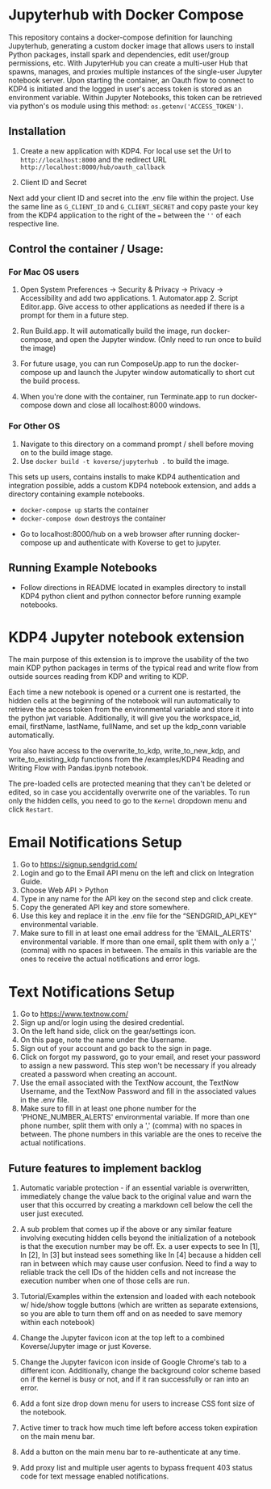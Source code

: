 # Jupyterhub with Docker Compose

This repository contains a docker-compose definition for launching Jupyterhub, generating a custom docker image that allows users to install Python packages, install spark and dependencies, edit user/group permissions, etc. With JupyterHub you can create a multi-user Hub that spawns, manages, and proxies multiple instances of the single-user Jupyter notebook server. Upon starting the container, an Oauth flow to connect to KDP4 is initiated and the logged in user's access token is stored as an environment variable. Within Jupyter Notebooks, this token can be retrieved via python's os module using this method: ```os.getenv('ACCESS_TOKEN')```.

## Installation

1. Create a new application with KDP4.
For local use set the Url to `http://localhost:8000` and the redirect URL `http://localhost:8000/hub/oauth_callback`

2. Client ID and Secret

Next add your client ID and secret into the .env file within the project. Use the same line as `G_CLIENT_ID` and `G_CLIENT_SECRET` and copy paste your key from the KDP4 application to the right of the `=` between the `''` of each respective line.

## Control the container / Usage:

### For Mac OS users

1. Open System Preferences -> Security & Privacy -> Privacy -> Accessibility and add two applications. 1. Automator.app 2. Script Editor.app. Give access to other applications as needed if there is a prompt for them in a future step.

2. Run Build.app. It will automatically build the image, run docker-compose, and open the Jupyter window. (Only need to run once to build the image)

3. For future usage, you can run ComposeUp.app to run the docker-compose up and launch the Jupyter window automatically to short cut the build process.

4. When you're done with the container, run Terminate.app to run docker-compose down and close all localhost:8000 windows.

### For Other OS

1. Navigate to this directory on a command prompt / shell before moving on to the build image stage.
2. Use ```docker build -t koverse/jupyterhub .``` to build the image.

This sets up users, contains installs to make KDP4 authentication and integration possible, adds a custom KDP4 notebook extension, and adds a directory containing example notebooks.

* ```docker-compose up``` starts the container
* ```docker-compose down``` destroys the container

- Go to localhost:8000/hub on a web browser after running docker-compose up and authenticate with Koverse to get to jupyter.

## Running Example Notebooks

* Follow directions in README located in examples directory to install KDP4 python client and python connector before running example notebooks.

# KDP4 Jupyter notebook extension

The main purpose of this extension is to improve the usability of the two main KDP python packages in terms of the typical read and write flow from outside sources reading from KDP and writing to KDP.

Each time a new notebook is opened or a current one is restarted, the hidden cells at the beginning of the notebook will run automatically to retrieve the access token from the environmental variable and store it into the python jwt variable. Additionally, it will give you the workspace_id, email, firstName, lastName, fullName, and set up the kdp_conn variable automatically.

You also have access to the overwrite_to_kdp, write_to_new_kdp, and write_to_existing_kdp functions from the /examples/KDP4 Reading and Writing Flow with Pandas.ipynb notebook.

The pre-loaded cells are protected meaning that they can't be deleted or edited, so in case you accidentally overwrite one of the variables. To run only the hidden cells, you need to go to the `Kernel` dropdown menu and click `Restart`.

# Email Notifications Setup

1. Go to https://signup.sendgrid.com/
2. Login and go to the Email API menu on the left and click on Integration Guide.
3. Choose Web API > Python
4. Type in any name for the API key on the second step and click create.
5. Copy the generated API key and store somewhere.
6. Use this key and replace it in the .env file for the “SENDGRID_API_KEY” environmental variable.
7. Make sure to fill in at least one email address for the 'EMAIL_ALERTS' environmental variable. If more than one email, split them with only a ',' (comma) with no spaces in between. The emails in this variable are the ones to receive the actual notifications and error logs.

# Text Notifications Setup

1. Go to https://www.textnow.com/
2. Sign up and/or login using the desired credential.
3. On the left hand side, click on the gear/settings icon.
4. On this page, note the name under the Username.
5. Sign out of your account and go back to the sign in page.
6. Click on forgot my password, go to your email, and reset your password to assign a new password. This step won't be necessary if you already created a password when creating an account.
7. Use the email associated with the TextNow account, the TextNow Username, and the TextNow Password and fill in
the associated values in the .env file.
8. Make sure to fill in at least one phone number for the 'PHONE_NUMBER_ALERTS' environmental variable. If more than one phone number, split them with only a ',' (comma) with no spaces in between. The phone numbers in this variable are the ones to receive the actual notifications.


## Future features to implement backlog

1. Automatic variable protection - if an essential variable is overwritten, immediately change the value back to the original value and warn the user that this occurred by creating a markdown cell below the cell the user just executed.

2. A sub problem that comes up if the above or any similar feature involving executing hidden cells beyond the initialization of a notebook is that the execution number may be off. Ex. a user expects to see In [1], In [2], In [3] but instead sees something like In [4] because a hidden cell ran in between which may cause user confusion. Need to find a way to reliable track the cell IDs of the hidden cells and not increase the execution number when one of those cells are run.

3. Tutorial/Examples within the extension and loaded with each notebook w/ hide/show toggle buttons (which are written as separate extensions, so you are able to turn them off and on as needed to save memory within each notebook)

4. Change the Jupyter favicon icon at the top left to a combined Koverse/Jupyter image or just Koverse.

5. Change the Jupyter favicon icon inside of Google Chrome's tab to a different icon. Additionally, change the background color scheme based on if the kernel is busy or not, and if it ran successfully or ran into an error.

6. Add a font size drop down menu for users to increase CSS font size of the notebook.

7. Active timer to track how much time left before access token expiration on the main menu bar.

8. Add a button on the main menu bar to re-authenticate at any time.

9. Add proxy list and multiple user agents to bypass frequent 403 status code for text message enabled notifications.
